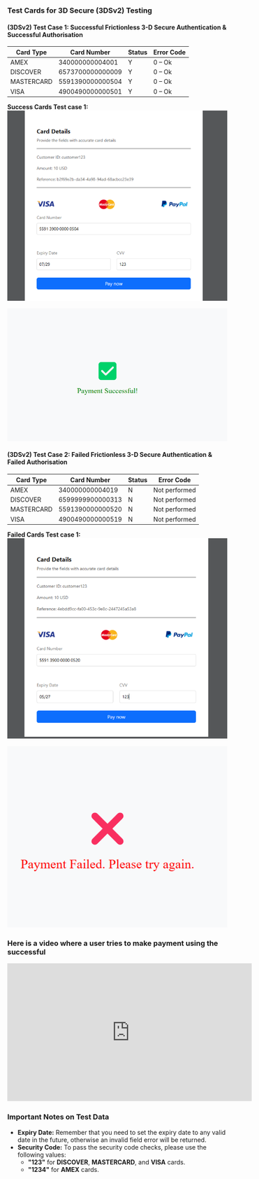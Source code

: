 ### Test Cards for 3D Secure (3DSv2) Testing
#### (3DSv2) Test Case 1: Successful Frictionless 3-D Secure Authentication & Successful Authorisation
| Card Type | Card Number          | Status | Error Code |
|-----------|-----------------------|---------|-------------|
| AMEX      | 340000000004001       | Y       | 0 – Ok      |
| DISCOVER  | 6573700000000009      | Y       | 0 – Ok      |
| MASTERCARD| 5591390000000504      | Y       | 0 – Ok      |
| VISA      | 4900490000000501      | Y       | 0 – Ok      |

 **Success Cards Test case 1:**
![alt text](image-1.png)

![alt text](image.png)


#### (3DSv2) Test Case 2: Failed Frictionless 3-D Secure Authentication & Failed Authorisation
| Card Type | Card Number          | Status | Error Code |
|-----------|-----------------------|---------|-------------|
| AMEX      | 340000000004019       | N       | Not performed |
| DISCOVER  | 6599999900000313      | N       | Not performed |
| MASTERCARD| 5591390000000520      | N       | Not performed |
| VISA      | 4900490000000519      | N       | Not performed |

 **Failed Cards Test case 1:**
![alt text](image-2.png)

![alt text](image-3.png)

### Here is a video where a user tries to make payment using the successful 

<iframe width="560" height="315" src="https://www.youtube.com/embed/rObbWc47aPM" title="Segura Gateway Integration Video" frameborder="0" allowfullscreen></iframe>




### Important Notes on Test Data
- **Expiry Date:** Remember that you need to set the expiry date to any valid date in the future, otherwise an invalid field error will be returned.
- **Security Code:** To pass the security code checks, please use the following values:
  - **"123"** for **DISCOVER**, **MASTERCARD**, and **VISA** cards.
  - **"1234"** for **AMEX** cards.
